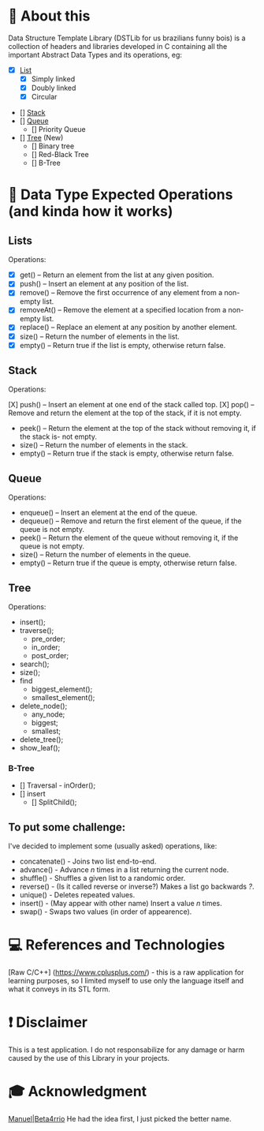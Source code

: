 
# :speech_balloon: About this
Data Structure Template Library (DSTLib for us brazilians funny bois) is a collection of headers and libraries
developed in C containing all the important Abstract Data Types and its operations, eg:

- [X] [List](#Lists)
    - [X] Simply linked
    - [X] Doubly linked
    - [X] Circular
- [] [Stack](#Stack)
- [] [Queue](#Queue)
    - [] Priority Queue
- [] [Tree](#Tree) (New)
    - [] Binary tree
    - [] Red-Black Tree
    - [] B-Tree

# :dart: Data Type Expected Operations (and kinda how it works)

## Lists

Operations:

- [X] get() – Return an element from the list at any given position.
- [X] push() – Insert an element at any position of the list.
- [X] remove() – Remove the first occurrence of any element from a non-empty list.
- [X] removeAt() – Remove the element at a specified location from a non-empty list.
- [X] replace() – Replace an element at any position by another element.
- [X] size() – Return the number of elements in the list.
- [X] empty() – Return true if the list is empty, otherwise return false.

## Stack

Operations:

[X] push() – Insert an element at one end of the stack called top.
[X] pop() – Remove and return the element at the top of the stack, if it is not empty.
- peek() – Return the element at the top of the stack without removing it, if the stack is- not empty.
- size() – Return the number of elements in the stack.
- empty() – Return true if the stack is empty, otherwise return false.

## Queue

Operations:

- enqueue() – Insert an element at the end of the queue.
- dequeue() – Remove and return the first element of the queue, if the queue is not empty.
- peek() – Return the element of the queue without removing it, if the queue is not empty.
- size() – Return the number of elements in the queue.
- empty() – Return true if the queue is empty, otherwise return false.

## Tree

Operations:

- insert();
- traverse();
    - pre_order;
    - in_order;
    - post_order;
- search();
- size();
- find
    - biggest_element();
    - smallest_element();
- delete_node();
    - any_node;
    - biggest;
    - smallest;
- delete_tree();
- show_leaf();

### B-Tree

- [] Traversal - inOrder();
- [] insert
    - [] SplitChild();

## To put some challenge:

I've decided to implement some (usually asked) operations, like:

- concatenate() - Joins two list end-to-end.
- advance() - Advance _n_ times in a list returning the current node.
- shuffle() - Shuffles a given list to a randomic order.
- reverse() - (Is it called reverse or inverse?) Makes a list go backwards _*?*_.
- unique() - Deletes repeated values.
- insert() - (May appear with other name) Insert a value _n_ times.
- swap() - Swaps two values (in order of appearence).

# :computer: References and Technologies
[Raw C/C++] (https://www.cplusplus.com/) - this is a raw application for learning purposes, so I limited myself
to use only the language itself and what it conveys in its STL form.

# :heavy_exclamation_mark: Disclaimer
This is a test application. I do not responsabilize for any damage or harm caused by the use of this Library in
your projects.

# :mortar_board: Acknowledgment
[Manuel|Beta4rrio](https://github.com/Bet4Arrio "Code Reviewer") He had the idea first, I just picked the better name.
